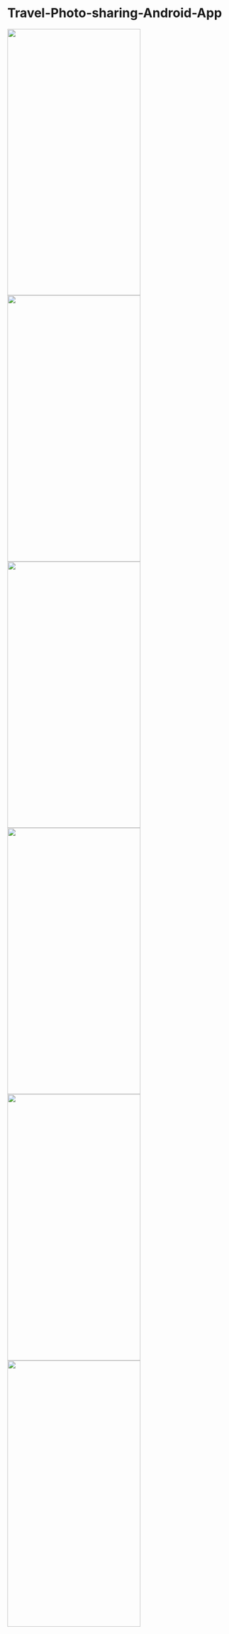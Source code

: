 # Travel-Photo-sharing-Android-App

<img src="https://github.com/gaurav-afk/Photo_sharing_app/assets/65609530/aff77386-b5c4-4dc9-a0cc-d87cf7304b5e" width="300" height="600">
<img src="https://github.com/gaurav-afk/Photo_sharing_app/assets/65609530/3bfc481d-6609-44f5-bc9a-38690264c72f" width="300" height="600">
<img src="https://github.com/gaurav-afk/Photo_sharing_app/assets/65609530/3e8c6451-a6f6-4760-9451-a56de488a73b" width="300" height="600">
<img src="https://github.com/gaurav-afk/Photo_sharing_app/assets/65609530/fc1495fd-2bba-4403-a457-6072ebd20b40" width="300" height="600">
<img src="https://github.com/gaurav-afk/Photo_sharing_app/assets/65609530/12ea5d01-f4df-48c1-a0ef-03ac349bc14d" width="300" height="600">
<img src="https://github.com/gaurav-afk/Photo_sharing_app/assets/65609530/51438732-1056-4c66-9a3a-8fd85e64d2a4" width="300" height="600">


